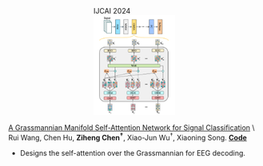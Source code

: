 <div class='paper-box'>
    <div class='paper-box-image' style="display: flex; justify-content: center; align-items: center;">
        <div>
            <div class="badge">IJCAI 2024</div>
            <img src='images/paper_images/IJCAI24-GDLNet.png' alt="sym" height="200">
        </div>
    </div>
    <div class='paper-box-text' markdown="1">
    
[A Grassmannian Manifold Self-Attention Network for Signal Classification](https://www.ijcai.org/proceedings/2024/0564.pdf) \\
Rui Wang, Chen Hu, **Ziheng Chen<sup>†</sup>**, Xiao-Jun Wu<sup>†</sup>, Xiaoning Song. [**Code**](https://github.com/ChenHu-ML/GDLNet) <strong><span class='show_paper_citations' data='4FA6C0AAAAAJ:qjMakFHDy7sC'></span></strong>
- Designs the self-attention over the Grassmannian for EEG decoding.

</div>
</div>
